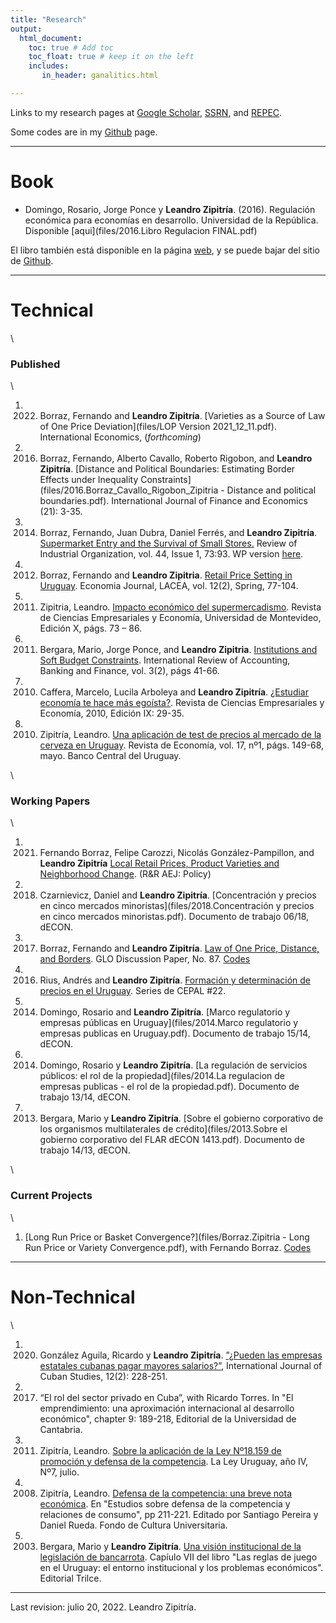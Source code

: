 ```yaml
---
title: "Research"
output: 
  html_document:
    toc: true # Add toc
    toc_float: true # keep it on the left
    includes:
       in_header: ganalitics.html

---
```


Links to my research pages at [Google Scholar](https://scholar.google.com/citations?user=UVdbgDwAAAAJ), [SSRN](https://papers.ssrn.com/sol3/cf_dev/AbsByAuth.cfm?per_id=1038707), and [REPEC](https://ideas.repec.org/e/pzi74.html).


Some codes are in my [Github](http://github.com/LeandroZipitria) page.
  
---

# Book


- Domingo, Rosario, Jorge Ponce y **Leandro Zipitría**. (2016). Regulación económica para economías en desarrollo. Universidad de la República. Disponible [aqui](files/2016.Libro Regulacion FINAL.pdf)

El libro también está disponible en la página [web](http://leandro-zipitria.com/libro-regulacion/), y se puede bajar del sitio de [Github](https://github.com/LeandroZipitria/libro-regulacion).
  

---

# Technical 

\

  
### Published  

\

1. 2022. Borraz, Fernando and **Leandro Zipitría**. [Varieties as a Source of Law of One Price Deviation](files/LOP Version 2021_12_11.pdf). International Economics, (*forthcoming*)

1. 2016. Borraz, Fernando, Alberto Cavallo, Roberto Rigobon, and **Leandro Zipitría**. [Distance and Political Boundaries: Estimating Border Effects under Inequality Constraints](files/2016.Borraz_Cavallo_Rigobon_Zipitria - Distance and political boundaries.pdf). International Journal of Finance and Economics (21): 3-35.
  
1. 2014. Borraz, Fernando, Juan Dubra, Daniel Ferrés, and **Leandro Zipitría**. [Supermarket Entry and the Survival of Small Stores.](https://link.springer.com/article/10.1007/s11151-013-9379-7) Review of Industrial Organization, vol. 44, Issue 1, 73:93. WP version [here](files/borrazdubraferreszipitria-4th-rr.pdf).
  
1. 2012. Borraz, Fernando and **Leandro Zipitria**. [Retail Price Setting in Uruguay](files/2012_vol12_num2_Borraz.pdf). Economia Journal, LACEA, vol. 12(2), Spring, 77-104.
  
1. 2011. Zipitria, Leandro. [Impacto económico del supermercadismo](files/Zipitria2011.pdf). Revista de Ciencias Empresariales y Economía, Universidad de Montevideo, Edición X, págs. 73 – 86.  
  
1. 2011. Bergara, Mario, Jorge Ponce, and **Leandro Zipitria**. [Institutions and Soft Budget Constraints](files/SBC2011.pdf). International Review of Accounting, Banking and Finance, vol. 3(2), págs 41-66.  
  
1. 2010. Caffera, Marcelo, Lucila Arboleya and **Leandro Zipitría**. [¿Estudiar economía te hace más egoísta?](files/2010.Selfish.pdf). Revista de Ciencias Empresariales y Economía, 2010, Edición IX: 29-35.
  
1. 2010. Zipitría, Leandro. [Una aplicación de test de precios al mercado de la cerveza en Uruguay](files/2010.Cerveza.pdf). Revista de Economía, vol. 17, nº1, págs. 149-68, mayo. Banco Central del Uruguay.

\

### Working Papers   

\

1. 2021. Fernando Borraz, Felipe Carozzi, Nicolás González-Pampillon, and **Leandro Zipitría** [Local Retail Prices, Product Varieties and Neighborhood Change](https://cepr.org/active/publications/discussion_papers/dp.php?dpno=16371#). (R&R AEJ: Policy)

1. 2018. Czarnievicz, Daniel and **Leandro Zipitría**. [Concentración y precios en cinco mercados minoristas](files/2018.Concentración y precios en cinco mercados minoristas.pdf). Documento de trabajo 06/18, dECON.
  
1. 2017. Borraz, Fernando and **Leandro Zipitría**. [Law of One Price, Distance, and Borders](https://www.econstor.eu/bitstream/10419/162799/1/GLO_DP_0087.pdf). GLO Discussion Paper, No. 87. [Codes](https://github.com/LeandroZipitria/Border)  
  
1. 2016. Rius, Andrés and **Leandro Zipitría**. [Formación y determinación de precios en el Uruguay](https://repositorio.cepal.org/bitstream/handle/11362/39864/S1501314_es.pdf;jsessionid=8C82D69F3FC49D2272777AF8960C1BFB?sequence=1). Series de CEPAL #22.
  
1. 2014. Domingo, Rosario and **Leandro Zipitría**. [Marco regulatorio y empresas públicas en Uruguay](files/2014.Marco regulatorio y empresas publicas en Uruguay.pdf). Documento de trabajo 15/14, dECON.
  
1. 2014. Domingo, Rosario y **Leandro Zipitría**. [La regulación de servicios públicos: el rol de la propiedad](files/2014.La regulacion de empresas publicas - el rol de la propiedad.pdf). Documento de trabajo 13/14, dECON.
  
1. 2013. Bergara, Mario y **Leandro Zipitría**. [Sobre el gobierno corporativo de los organismos multilaterales de crédito](files/2013.Sobre el gobierno corporativo del FLAR dECON 1413.pdf). Documento de trabajo 14/13, dECON.

\
  
### Current Projects  

\


1. [Long Run Price or Basket Convergence?](files/Borraz.Zipitria - Long Run Price or Variety Convergence.pdf), with Fernando Borraz. [Codes](https://github.com/LeandroZipitria/Convergence)


---

# Non-Technical

\

1. 2020. González Aguila, Ricardo y **Leandro Zipitría**. [”¿Pueden las empresas estatales cubanas pagar mayores salarios?”](https://www.jstor.org/stable/10.13169/intejcubastud.12.2.0228), International Journal of Cuban Studies, 12(2): 228-251.

1. 2017. “El rol del sector privado en Cuba”, with Ricardo Torres. In "El emprendimiento: una aproximación internacional al desarrollo económico", chapter 9: 189-218, Editorial de la Universidad de Cantabria.

1. 2011. Zipitría, Leandro. [Sobre la aplicación de la Ley Nº18.159 de promoción y defensa de la competencia](files/2011-la-ley-final1.pdf). La Ley Uruguay, año IV, Nº7, julio.
  
1. 2008. Zipitría, Leandro. [Defensa de la competencia: una breve nota económica](files/2008-capitulo-lz-final-rap.pdf). En "Estudios sobre defensa de la competencia y relaciones de consumo", pp 211-221. Editado por Santiago Pereira y Daniel Rueda. Fondo de Cultura Universitaria.

1. 2003. Bergara, Mario y **Leandro Zipitría**. [Una visión institucional de la legislación de bancarrota](https://books.google.com.uy/books?id=esb5agSJfkkC&pg=PA132&lpg=PA132&dq=&hl=es#v=onepage&q&f=false). Capíulo VII del libro "Las reglas de juego en el Uruguay: el entorno institucional y los problemas económicos". Editorial Trilce.


***

Last revision: julio 20, 2022. Leandro Zipitría.
